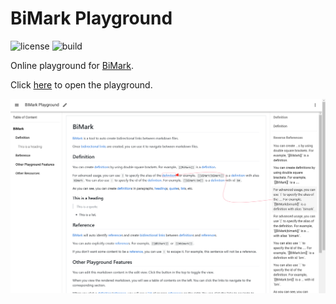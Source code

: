# BiMark Playground

![license](https://img.shields.io/github/license/DiscreteTom/bimark-playground?style=flat-square)
![build](https://img.shields.io/github/actions/workflow/status/DiscreteTom/bimark-playground/gh-pages.yaml?style=flat-square)

Online playground for [BiMark](https://github.com/DiscreteTom/bimark).

Click [here](https://discretetom.github.io/bimark-playground/) to open the playground.

![](./img/0.png)
